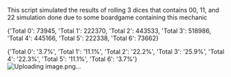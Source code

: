 This script simulated the results of rolling 3 dices that contains 00, 11, and 22
simulation done due to some boardgame containing this mechanic

{'Total 0': 73945, 'Total 1': 222370, 'Total 2': 443533, 'Total 3': 518986, 
 'Total 4': 445166, 'Total 5': 222338, 'Total 6': 73662}

 {'Total 0': '3.7%', 'Total 1': '11.1%', 'Total 2': '22.2%', 'Total 3': '25.9%', 
 'Total 4': '22.3%', 'Total 5': '11.1%', 'Total 6': '3.7%'}  
![Uploading image.png…]()
